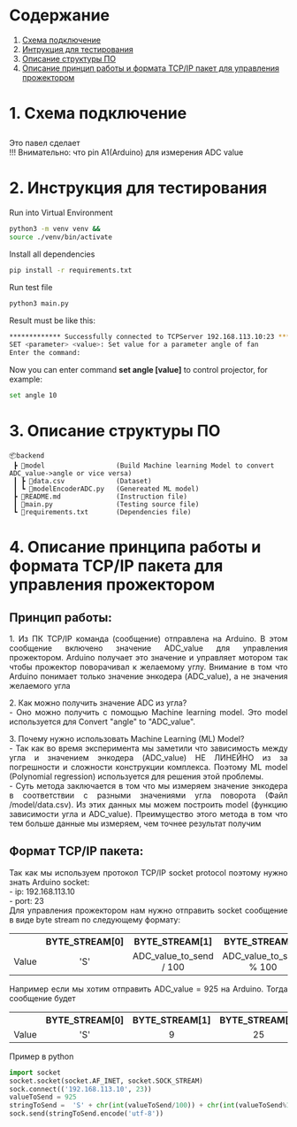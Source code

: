 # Содержание

1. [Схема подключение](#Схема-подключение)
2. [Интрукция для тестирования](#Интрукция-для-тестирования)
3. [Описание структуры ПО](#test-instruction)
4. [Описание принцип работы и формата TCP/IP пакет для управления прожектором](#Описание-принцип-работы)

# <p id="Схема-подключение">1. Схема подключение</p>

Это павел сделает </br>
!!! Внимательно: что pin A1(Arduino) для измерения ADC value

# <p id="Интрукция-для-тестирования"></p>2. Инструкция для тестирования

Run into Virtual Environment

```bash
python3 -m venv venv &&
source ./venv/bin/activate
```

Install all dependencies

```bash
pip install -r requirements.txt
```

Run test file

```bash
python3 main.py
```

Result must be like this:

```bash
************* Successfully connected to TCPServer 192.168.113.10:23 ****************
SET <parameter> <value>: Set value for a parameter angle of fan
Enter the command:
```

Now you can enter command **set angle [value]** to control projector, for example:

```bash
set angle 10
```

# <p id="structure-description"></p> 3. Описание структуры ПО

```
📦backend
 ┣ 📂model                  (Build Machine learning Model to convert ADC_value->angle or vice versa)
 ┃ ┣ 📜data.csv             (Dataset)
 ┃ ┗ 📜modelEncoderADC.py   (Genereated ML model)
 ┣ 📜README.md              (Instruction file)
 ┃ 📜main.py                (Testing source file)
 ┗ 📜requirements.txt       (Dependencies file)
```

# <p id="Описание-принцип-работы"></p>4. Описание принципа работы и формата TCP/IP пакета для управления прожектором

## Принцип работы:

<p style="text-align:justify" >1. Из ПК TCP/IP команда (сообщение) отправлена на Arduino. В этом сообщение включено значение ADC_value для управления прожектором. Arduino получает это значение и управляет мотором так чтобы прожектор поворачивал к желаемому углу. Внимание в том что Arduino понимает только значение энкодера (ADC_value), а не значения желаемого угла </p>
<p style="text-align:justify" >2. Как можно получить значение ADC из угла? <br> - Оно можно получить с помощью Machine learning model. Это model используется для Convert "angle" to "ADC_value".</p>
<p style="text-align:justify" >3. Почему нужно использовать Machine Learning (ML) Model? <br> - Так как во время эксперимента мы заметили что зависимость между угла и значением энкодера (ADC_value) НЕ ЛИНЕЙНО из за погрешности и сложности конструкции комплекса. Поэтому  ML model (Polynomial regression) используется для решения этой проблемы.  <br> - Суть метода заключается в том что мы измеряем значение энкодера в соответствии с разными значениями угла поворота (Файл /model/data.csv). Из этих данных мы можем построить model (функцию зависимости угла и ADC_value). Преимущество этого метода в том что тем больше данные мы измеряем, чем точнее результат получим</p>

## Формат TCP/IP пакета:

<p style="text-align:justify">Так как мы используем протокол TCP/IP socket protocol поэтому нужно знать Arduino socket: <br>
- ip: 192.168.113.10 <br>
- port: 23 <br>
Для управления прожектором нам нужно отправить socket сообщение в виде byte stream по следующему формату:
<table style="text-align:center">
  <tr>
    <th></th>
    <th>BYTE_STREAM[0]</th>
    <th>BYTE_STREAM[1]</th>
    <th>BYTE_STREAM[2]</th>
    <th>BYTE_STREAM[3]</th>
  </tr>
  <tr>
    <td>Value</td>
    <td>'S'</td>
    <td>ADC_value_to_send / 100</td>
    <td>ADC_value_to_send % 100</td>
    <td>'\n'</td>
  </tr>
</table>
Например если мы хотим отправить ADC_value = 925 на Arduino. Тогда сообщение будет 
<table style="text-align:center">
  <tr>
    <th></th>
    <th>BYTE_STREAM[0]</th>
    <th>BYTE_STREAM[1]</th>
    <th>BYTE_STREAM[2]</th>
    <th>BYTE_STREAM[3]</th>
  </tr>
  <tr>
    <td>Value</td>
    <td>'S'</td>
    <td>9</td>
    <td>25</td>
    <td>'\n'</td>
  </tr>
</table>

Пример в python

```python
import socket
socket.socket(socket.AF_INET, socket.SOCK_STREAM)
sock.connect(('192.168.113.10', 23))
valueToSend = 925
stringToSend =  'S' + chr(int(valueToSend/100)) + chr(int(valueToSend%100)) + '\n'
sock.send(stringToSend.encode('utf-8'))
```
